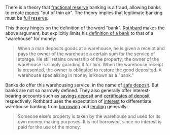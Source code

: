 There is a theory that [fractional reserve](https://en.wikipedia.org/wiki/Fractional-reserve_banking) banking is a fraud, allowing banks to create [money](Money-Taxonomy) "out of thin air". The theory implies that legitimate banking must be [full reserve](https://en.wikipedia.org/wiki/Full-reserve_banking).

This theory hinges on the definition of the word "bank". [Rothbard]() makes the above argument, but explicitly limits his [definition of a bank](https://mises.org/library/man-economy-and-state-power-and-market/html/pp/1086) to that of a "warehouse" for money:

> When a man deposits goods at a warehouse, he is given a receipt and pays the owner of the warehouse a certain sum for the service of storage. He still retains ownership of the property; the owner of the warehouse is simply guarding it for him. When the warehouse receipt is presented, the owner is obligated to restore the good deposited. A warehouse specializing in money is known as a "bank."

Banks do offer this warehousing service, in the name of [safe deposit](https://en.wikipedia.org/wiki/Safe_deposit_box). But banks are not so narrowly defined. They also generally offer interest-bearing accounts such as [savings deposit](https://en.wikipedia.org/wiki/Savings_account) and [certificates of deposit](https://en.wikipedia.org/wiki/Certificate_of_deposit) respectively. Rothbard uses the expectation of [interest](Glossary#interest) to differentiate warehouse banking from [borrowing](Glossary#borrow) and [lending](Glossary#lend) generally:

> Someone else's property is taken by the warehouse and used for its own money-making purposes. It is not borrowed, since no interest is paid for the use of the money.

